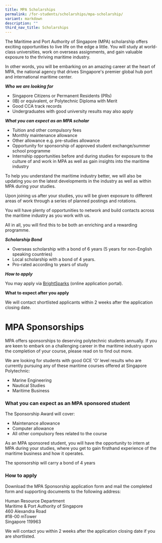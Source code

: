 ```yaml
---
title: MPA Scholarships
permalink: /for-students/scholarships/mpa-scholarship/
variant: markdown
description: ""
third_nav_title: Scholarships
---
```

The Maritime and Port Authority of Singapore (MPA) scholarship offers exciting opportunities to live life on the edge a little. You will study at world-class universities, work on overseas assignments, and gain valuable exposure to the thriving maritime industry.

In other words, you will be embarking on an amazing career at the heart of MPA, the national agency that drives Singapore's premier global hub port and international maritime center.

**_Who we are looking for_**

*   Singapore Citizens or Permanent Residents (PRs)
*   (IB) or equivalent, or Polytechnic Diploma with Merit
*   Good CCA track records
*   Undergraduates with good university results may also apply

**_What you can expect as an MPA scholar_**

*   Tuition and other compulsory fees
*   Monthly maintenance allowance
*   Other allowance e.g. pre-studies allowance
*   Opportunity for sponsorship of approved student exchange/summer school programme
*   Internship opportunities before and during studies for exposure to the culture of and work in MPA as well as gain insights into the maritime industry

To help you understand the maritime industry better, we will also be updating you on the latest developments in the industry as well as within MPA during your studies.

Upon joining us after your studies, you will be given exposure to different areas of work through a series of planned postings and rotations.

You will have plenty of opportunities to network and build contacts across the maritime industry as you work with us.

All in all, you will find this to be both an enriching and a rewarding programme.

**_Scholarship Bond_**

*   Overseas scholarship with a bond of 6 years (5 years for non-English speaking countries)
*   Local scholarship with a bond of 4 years.
*   Pro-rated according to years of study

**_How to apply_**

You may apply via [](https://brightsparks.com.sg/profile/mpa/mpa-scholarship-programme.php)[BrightSparks](https://brightsparks.com.sg/profile/mpa/mpa-scholarship-programme.php) (online application portal). 

**What to expect after you apply**

We will contact shortlisted applicants within 2 weeks after the application closing date.


MPA Sponsorships
================

MPA offers sponsorships to deserving polytechnic students annually. If you are keen to embark on a challenging career in the maritime industry upon the completion of your course, please read on to find out more.  
  
We are looking for students with good GCE 'O' level results who are currently pursuing any of these maritime courses offered at Singapore Polytechnic:

*   Marine Engineering
*   Nautical Studies
*   Maritime Business  
    

### What you can expect as an MPA sponsored student

The Sponsorship Award will cover:

*   Maintenance allowance
*   Computer allowance
*   All other compulsory fees related to the course  
    

As an MPA sponsored student, you will have the opportunity to intern at MPA during your studies, where you get to gain firsthand experience of the maritime business and how it operates.  
  
The sponsorship will carry a bond of 4 years

### How to apply

Download the MPA Sponsorship application form and mail the completed form and supporting documents to the following address:  
  
Human Resource Department  
Maritime & Port Authority of Singapore  
460 Alexandra Road  
#18-00 mTower  
Singapore 119963  
  
We will contact you within 2 weeks after the application closing date if you are shortlisted.